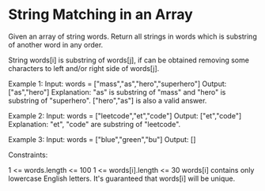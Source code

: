 # String Matching in an Array

Given an array of string words. Return all strings in words which is substring of another word in any order. 

String words[i] is substring of words[j], if can be obtained removing some characters to left and/or right side of words[j].

Example 1:
Input: words = ["mass","as","hero","superhero"]
Output: ["as","hero"]
Explanation: "as" is substring of "mass" and "hero" is substring of "superhero".
["hero","as"] is also a valid answer.

Example 2:
Input: words = ["leetcode","et","code"]
Output: ["et","code"]
Explanation: "et", "code" are substring of "leetcode".

Example 3:
Input: words = ["blue","green","bu"]
Output: []
 
Constraints:

1 <= words.length <= 100
1 <= words[i].length <= 30
words[i] contains only lowercase English letters.
It's guaranteed that words[i] will be unique.